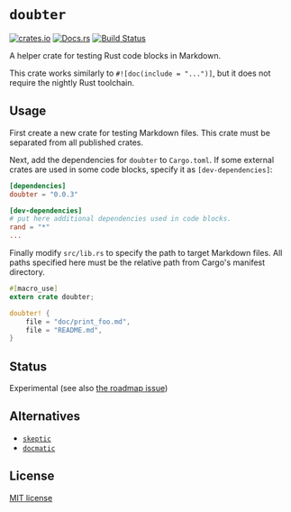 # `doubter`

[![crates.io](https://img.shields.io/crates/v/doubter.svg)](https://crates.io/crates/doubter)
[![Docs.rs](https://docs.rs/doubter/badge.svg)](https://docs.rs/doubter)
[![Build Status](https://travis-ci.org/ubnt-intrepid/doubter.svg?branch=master)](https://travis-ci.org/ubnt-intrepid/doubter)

A helper crate for testing Rust code blocks in Markdown.

This crate works similarly to `#![doc(include = "...")]`, but it does not require
the nightly Rust toolchain.

## Usage

First create a new crate for testing Markdown files.
This crate must be separated from all published crates.

Next, add the dependencies for `doubter` to `Cargo.toml`.
If some external crates are used in some code blocks, specify it as `[dev-dependencies]`:

```toml
[dependencies]
doubter = "0.0.3"

[dev-dependencies]
# put here additional dependencies used in code blocks.
rand = "*"
...
```

Finally modify `src/lib.rs` to specify the path to target Markdown files.
All paths specified here must be the relative path from Cargo's manifest directory.

```rust
#[macro_use]
extern crate doubter;

doubter! {
    file = "doc/print_foo.md",
    file = "README.md",
}
```

## Status
Experimental (see also [the roadmap issue](https://github.com/ubnt-intrepid/doubter/issues/2))

## Alternatives

* [`skeptic`](https://github.com/budziq/rust-skeptic)
* [`docmatic`](https://github.com/assert-rs/docmatic)

## License
[MIT license](LICENSE)
